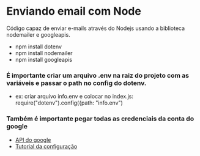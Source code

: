 # Enviando email com Node
Código capaz de enviar e-mails através do Nodejs usando a biblioteca nodemailer e googleapis.

* npm install dotenv
* npm install nodemailer
* npm install googleapis

### É importante criar um arquivo .env na raiz do projeto com as variáveis e passar o path no config do dotenv.
* ex: criar arquivo info.env e colocar no index.js: require("dotenv").config({path: "info.env")

### Também é importante pegar todas as credenciais da conta do google
* [API do google](https://console.cloud.google.com)
* [Tutorial da configuração](https://www.youtube.com/watch?v=-rcRf7yswfM)
